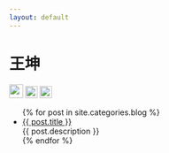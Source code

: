```yaml
---
layout: default
---
```


<body>
  <div class="index-wrapper">
    <div class="aside">
      <div class="info-card">
        <h1>王坤</h1>
        <a href="http://weibo.com/u/2704327061/" target="_blank"><img src="http://www.weibo.com/favicon.ico" alt="" width="25"/></a>
        <a href="https://www.douban.com/people/kingformyself/" target="_blank"><img src="http://www.douban.com/favicon.ico" alt="" width="22"/></a>
        <a href="http://instagram.com" target="_blank"><img src="http://d36xtkk24g8jdx.cloudfront.net/bluebar/00c6602/images/ico/favicon.ico" alt="" width="22"/></a>
      </div>
      <div id="particles-js"></div>
    </div>
    <div class="index-content">
      <ul class="artical-list">
        {% for post in site.categories.blog %}
        <li>
          <a href="{{ post.url }}" class="title">{{ post.title }}</a>
          <div class="title-desc">{{ post.description }}</div>
        </li>
        {% endfor %}
      </ul>
    </div>
  </div>
</body>
